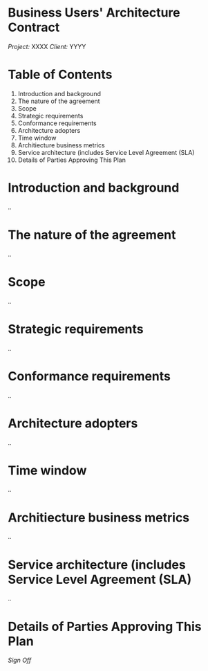 # Business Users' Architecture Contract

*Project:* XXXX
*Client:* YYYY

# Table of Contents
1. Introduction and background 
1. The nature of the agreement 
1. Scope 
1. Strategic requirements
1. Conformance requirements
1. Architecture adopters
1. Time window
1. Architiecture business metrics
1. Service architecture (includes Service Level Agreement (SLA)
1. Details of Parties Approving This Plan



# Introduction and background 
..
# The nature of the agreement 
..
# Scope 
..
# Strategic requirements
..
# Conformance requirements
..
# Architecture adopters
..
# Time window
..
# Architiecture business metrics
..
# Service architecture (includes Service Level Agreement (SLA)
..

# Details of Parties Approving This Plan

_Sign Off_
